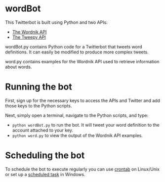# wordBot

This Twitterbot is built using Python and two APIs:

* [The Wordnik API](http://developer.wordnik.com/)
* [The Tweepy API](http://www.tweepy.org/)

wordBot.py contains Python code for a Twitterbot that tweets word definitions.  It can easily be modified to produce more complex tweets.

word.py contains examples for the Wordnik API used to retrieve information about words.

# Running the bot

First, sign up for the necessary keys to access the APIs and Twitter and add those keys to the Python scripts.

Next, simply open a terminal, navigate to the Python scripts, and type:

* `python wordBot.py` to run the bot.  It will tweet your word definition to the account attached to your key.
* `python word.py` to view the output of the Wordnik API examples.

# Scheduling the bot

To schedule the bot to execute regularly you can use [crontab](http://www.computerhope.com/unix/ucrontab.htm) on Linux/Unix or set up a [scheduled task](https://www.drupal.org/node/31506) in Windows.

